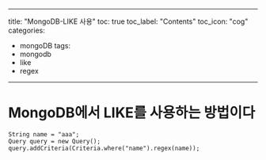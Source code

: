 ---
title: "MongoDB-LIKE 사용"
toc: true
toc_label: "Contents"
toc_icon: "cog"
categories:
  - mongoDB
tags:
  - mongodb
  - like
  - regex
----

# MongoDB에서 LIKE를 사용하는 방법이다
```
String name = "aaa";
Query query = new Query();
query.addCriteria(Criteria.where("name").regex(name));
```